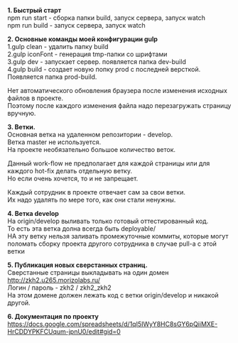 **1. Быстрый старт**  
    npm run start - сборка папки build, запуск сервера, запуск watch  
    npm run build - запуск сервера, запуск watch  
    

**2. Основные команды моей конфигурации  gulp**    
    1.gulp clean - удалить папку build  
    2.gulp iconFont - генерация tmp-папки со шрифтами  
    3.gulp dev - запускает сервер. появляется папка dev-build  
    4.gulp build - создает новую попку prod с последней версткой. Появляется папка prod-build.
  
  Нет автоматического обновления браузера после изменения исходных файлов в проекте.  
  Поэтому после каждого изменения файла надо перезагружать страницу вручную.  
  
**3. Ветки.**  
  Основная ветка на удаленном репозитории - develop.  
  Ветка master не используется.  
  На проекте необязательно большое количество веток.  
  
  Данный work-flow не предполагает для каждой страницы или для каждого hot-fix делать отдельную ветку.   
  Но если очень хочется, то и не запрещает.  
  
  Каждый сотрудник в проекте отвечает сам за свои ветки.  
  Их надо удалять по мере того, как они стали ненужны.  
  
**4. Ветка develop**  
  На origin/develop выливать только готовый оттестированный код.  
  То есть эта ветка долна всегда быть deployable/  
  НА эту ветку нельзя заливать промежуточные коммиты, которые могут поломать сборку проекта другого сотрудника в случае pull-а с этой ветки  
   
**5. Публикация новых сверстанных страниц.**  
  Сверстанные страницы выкладывать на один домен http://zkh2.u265.morizolabs.ru/  
  Логин / пароль - zkh2 /  zkh2_zkh2  
  На этом домене должен лежать код с ветки origin/develop и никакой другой.   
  
 **6. Документация по проекту**  
 https://docs.google.com/spreadsheets/d/1qI5IWyY8HC8sGY6pQiiMXE-HrCDDYPKFCUqum-jpnU0/edit#gid=0